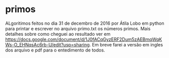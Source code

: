 # primos
ALgoritimos feitos no dia 31 de decembro de 2016 por Átila Lobo em python para printar e escrever no arquivo 
primo.txt os números 
primos.
Mais detalhes sobre como cheguei ao resultado ver em https://docs.google.com/document/d/1J0fACqGyzERF2Dum5zAEBmqWqKWs-O_EHNqsAc6rb-U/edit?usp=sharing.
Em breve farei a versão em ingles dos arquivo e pdf para o entedimento de todos.   
